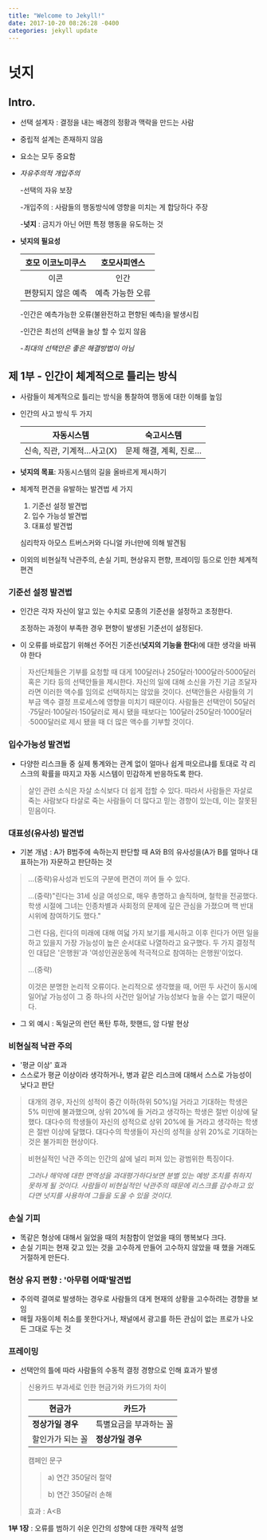 ```yaml
---
title: "Welcome to Jekyll!"
date: 2017-10-20 08:26:28 -0400
categories: jekyll update
---
```

# 넛지

## Intro.

- 선택 설계자 : 결정을 내는 배경의 정황과 맥락을 만드는 사람

- 중립적 설계는 존재하지 않음

- 요소는 모두 중요함

- *자유주의적 개입주의*

  -선택의 자유 보장

  -개입주의 : 사람들의 행동방식에 영향을 미치는 게 합당하다 주장

  -**넛지** : 금지가 아닌 어떤 특정 행동을 유도하는 것

- **넛지의 필요성**

  | 호모 이코노미쿠스  |   호모사피엔스   |
  | :----------------: | :--------------: |
  |        이콘        |       인간       |
  | 편향되지 않은 예측 | 예측 가능한 오류 |

  -인간은 예측가능한 오류(불완전하고 편향된 예측)을 발생시킴

  -인간은 최선의 선택을 늘상 할 수 있지 않음

  -<i>최대의 선택안은 좋은 해결방법이 아님</i>

  

## 제 1부 - 인간이 체계적으로 틀리는 방식

- 사람들이 체계적으로 틀리는 방식을 통찰하여 행동에 대한 이해를 높임

- 인간의 사고 방식 두 가지

  |         자동시스템         |       숙고시스템       |
  | :------------------------: | :--------------------: |
  | 신속, 직관, 기계적…사고(X) | 문제 해결, 계획, 진로… |

- **넛지의 목표**: 자동시스템의 길을 올바르게 제시하기

- 체계적 편견을 유발하는 발견법 세 가지

  1. 기준선 설정 발견법
  2. 입수 가능성 발견법
  3. 대표성 발견법

  심리학자 아모스 트버스커와 다니얼 카너만에 의해 발견됨

- 이외의 비현실적 낙관주의, 손실 기피, 현상유지 편향, 프레이밍 등으로 인한 체계적 편견

### 기준선 설정 발견법

- 인간은 각자 자신이 알고 있는 수치로 모종의 기준선을 설정하고 조정한다.

  조정하는 과정이 부족한 경우 편향이 발생된 기준선이 설정된다.

- 이 오류를 바로잡기 위해선 주어진 기준선(**넛지의 기능을 한다**)에 대한 생각을 바꿔야 한다

> 자선단체들은 기부를 요청할 때 대게 100달러나 250달러·1000달러·5000달러 혹은 기타 등의 선택안들을 제시한다. 자신의 일에 대해 소신을 가진 기금 조달자라면 이러한 액수를 임의로 선택하지는 않았을 것이다. 선택안들은 사람들의 기부금 액수 결정 프로세스에 영향을 미치기 때문이다. 사람들은 선택안이 50달러·75달러·100달러·150달러로 제시 됐을 때보다는 100달러·250달러·1000달러·5000달러로 제시 됐을 때 더 많은 액수를 기부할 것이다.

### 입수가능성 발견법

- 다양한 리스크들 중 실제 통계와는 관계 없이 얼마나 쉽게 떠오르냐를 토대로 각 리스크의 확률을 따지고 자동 시스템이 민감하게 반응하도록 한다.

> 살인 관련 소식은 자살 소식보다 더 쉽게 접할 수 있다. 따라서 사람들은 자살로 죽는 사람보다 타살로 죽는 사람들이 더 많다고 믿는 경향이 있는데, 이는 잘못된 믿음이다.



### 대표성(유사성) 발견법

- 기본 개념 : A가 B범주에 속하는지 판단할 때 A와 B의 유사성을(A가 B를 얼마나 대표하는가) 자문하고 판단하는 것

> …(중략)유사성과 빈도의 구분에 편견이 끼어 들 수 있다.
>
> …(중략)"린다는 31세 싱글 여성으로, 매우 총명하고 솔직하며, 철학을 전공했다. 학생 시절에 그녀는 인종차별과 사회정의 문제에 깊은 관심을 가졌으며 핵 반대 시위에 참여하기도 했다."
>
> 그런 다음, 린다의 미래에 대해 여덟 가지 보기를 제시하고 이후 린다가 어떤 일을 하고 있을지 가장 가능성이 높은 순서대로 나열하라고 요구했다. 두 가지 결정적인 대답은 '은행원'과 '여성인권운동에 적극적으로 참여하는 은행원'이었다. 
>
> …(중략)
>
> 이것은 분명한 논리적 오류이다. 논리적으로 생각했을 때, 어떤 두 사건이 동시에 일어날 가능성이 그 중 하나의 사건만 일어날 가능성보다 높을 수는 없기 때문이다.

- 그 외 예시 : 독일군의 런던 폭탄 투하, 핫핸드, 암 다발 현상



### 비현실적 낙관 주의

- '평균 이상' 효과
- 스스로가 평균 이상이라 생각하거나, 병과 같은 리스크에 대해서 스스로 가능성이 낮다고 판단

> 대개의 경우, 자신의 성적이 중간 이하(하위 50%)일 거라고 기대하는 학생은 5% 미만에 불과했으며, 상위 20%에 들 거라고 생각하는 학생은 절반 이상에 달했다. 대다수의 학생들이 자신의 성적으로 상위 20%에 들 거라고 생각하는 학생은 절반 이상에 달했다. 대다수의 학생들이 자신의 성적을 상위 20%로 기대하는 것은 불가피한 현상이다.

> 비현실적인 낙관 주의는 인간의 삶에 널리 퍼져 있는 광범위한 특징이다.
>
> <i> 그러나 해악에 대한 면역성을 과대평가하다보면 분별 있는 예방 조치를 취하지 못하게 될 것이다. 사람들이 비현실적인 낙관주의 때문에 리스크를 감수하고 있다면 넛지를 사용하여 그들을 도울 수 있을 것이다.</i>



### 손실 기피 

- 똑같은 형상에 대해서 잃었을 때의 처참함이 얻었을 때의 행복보다 크다.
- 손실 기피는 현재 갖고 있는 것을 고수하게 만들어 고수하지 않았을 때 했을 거래도 거절하게 만든다.





### 현상 유지 편향 : '아무렴 어때'발견법

- 주의력 결여로 발생하는 경우로 사람들의 대게 현재의 상황을 고수하려는 경향을 보임
- 매월 자동이체 취소를 못한다거나, 채널에서 광고를 하든 관심이 없는 프로가 나오든 그대로 두는 것

### 프레이밍

- 선택안의 틀에 따라 사람들의 수동적 결정 경향으로 인해 효과가 발생

> 신용카드 부과세로 인한 현금가와 카드가의 차이
>
> 
>
> | 현금가            | 카드가                 |
> | ----------------- | ---------------------- |
> | **정상가일 경우** | 특별요금을 부과하는 꼴 |
> | 할인가가 되는 꼴  | **정상가일 경우**      |
>
> 
>
> 캠페인 문구
>
> > a) 연간 350달러 절약
> >
> > b) 연간 350달러 손해
>
> 효과 : A<B



**1부 1장** : 오류를 범하기 쉬운 인간의 성향에 대한 개략적 설명

